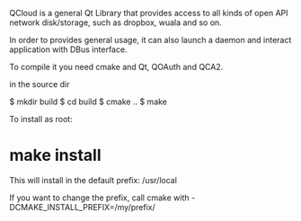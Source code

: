 QCloud is a general Qt Library that provides access to all kinds of open API network
disk/storage, such as dropbox, wuala and so on.

In order to provides general usage, it can also launch a daemon and interact application
with DBus interface.

To compile it you need cmake and Qt, QOAuth and QCA2.

in the source dir

$ mkdir build
$ cd build
$ cmake ..
$ make

To install as root:

# make install

This will install in the default prefix: /usr/local

If you want to change the prefix, call cmake with
 -DCMAKE_INSTALL_PREFIX=/my/prefix/
